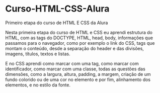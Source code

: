 # Curso-HTML-CSS-Alura

Primeiro etapa do curso de HTML E CSS da Alura

Nesta primeira etapa do curso de HTML e CSS eu aprendi estrutura do HTML, com as tags do DOCTYPE, HTML, head, body, informações que passamos para o navegador, como por exemplo o link do CSS, tags que montam o conteúdo, desde a separação do header e das divisões, imagens, títulos, textos e listas.

E no CSS aprendi como marcar com uma tag, como marcar com identificador, como marcar com uma classe, todas as questões das dimensões, como a largura, altura, padding, a margem, criação de um fundo colorido ou de uma cor no elemento e por fim, alinhamento dos elementos, e no estilo da fonte.
